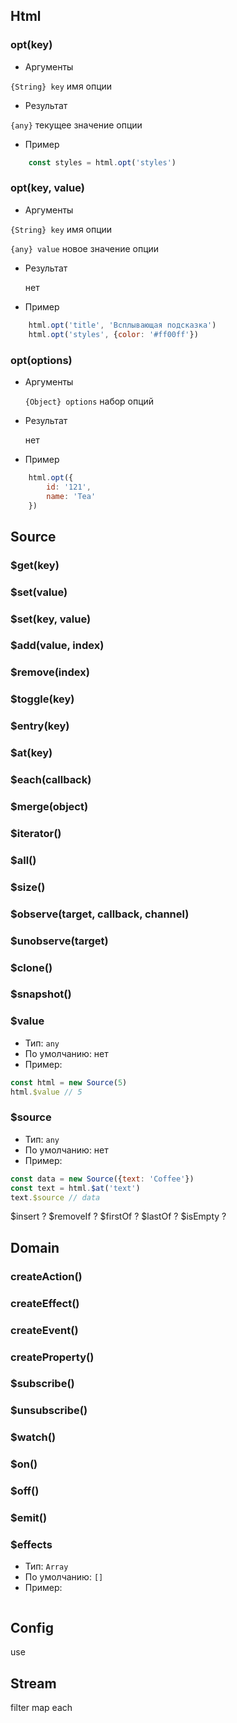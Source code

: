 ## Html

### opt(key)
* Аргументы

`{String} key` имя опции

* Результат

`{any}` текущее значение опции

* Пример

```javascript
    const styles = html.opt('styles')
```
### opt(key, value)
* Аргументы

`{String} key` имя опции

`{any} value` новое значение опции

* Результат

    нет

* Пример

```javascript
    html.opt('title', 'Всплывающая подсказка')
    html.opt('styles', {color: '#ff00ff'})
```

### opt(options)
* Аргументы

    `{Object} options` набор опций

* Результат

    нет

* Пример

```javascript
    html.opt({
        id: '121',
        name: 'Tea'
    })
```

## Source

### $get(key)

### $set(value)

### $set(key, value)

### $add(value, index)

### $remove(index)

### $toggle(key)

### $entry(key)

### $at(key)

### $each(callback)

### $merge(object)

### $iterator()

### $all()

### $size()

### $observe(target, callback, channel)

### $unobserve(target)

### $clone()

### $snapshot()

### $value
* Тип: `any`
* По умолчанию: нет
* Пример:

```javascript
const html = new Source(5)
html.$value // 5
```

### $source
* Тип: `any`
* По умолчанию: нет
* Пример:

```javascript
const data = new Source({text: 'Coffee'})
const text = html.$at('text')
text.$source // data
```

$insert ?
$removeIf ?
$firstOf ?
$lastOf ?
$isEmpty ?

## Domain

### createAction()

### createEffect()

### createEvent()

### createProperty()

### $subscribe()

### $unsubscribe()

### $watch()

### $on()

### $off()

### $emit()

### $effects
* Тип: `Array`
* По умолчанию: `[]`
* Пример:

```javascript
```

## Config

use

## Stream

filter
map
each